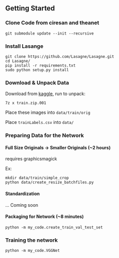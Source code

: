 ## Getting Started

### Clone Code from ciresan and theanet

`git submodule update --init --recursive`

### Install Lasange

```
git clone https://github.com/Lasagne/Lasagne.git
cd Lasagne/
pip install -r requirements.txt
sudo python setup.py install
```

### Download & Unpack Data

Download from [kaggle](https://www.kaggle.com/c/diabetic-retinopathy-detection/data?trainLabels.csv.zip), run to unpack:

`7z x train.zip.001`

Place these images into `data/train/orig`

Place `trainLabels.csv` into `data/`

### Preparing Data for the Network

#### Full Size Originals -> Smaller Originals (~2 hours)

requires graphicsmagick

Ex:

```
mkdir data/train/simple_crop
python data/create_resize_batchfiles.py
```

#### Standardization

... Coming soon

#### Packaging for Network (~8 minutes)

```
python -m my_code.create_train_val_test_set
```

### Training the network

`python -m my_code.VGGNet`